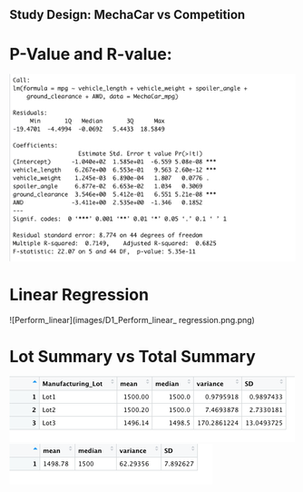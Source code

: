 ## Study Design: MechaCar vs Competition

# P-Value and R-value:
![value](images/D1_p-value_r-squared.png)


# Linear Regression

![Perform_linear](images/D1_Perform_linear_ regression.png.png)


#          Lot Summary                vs                       Total Summary

![lot](images/D2_lot_summary.png)               ![total](images/D2_total_summary.png)
